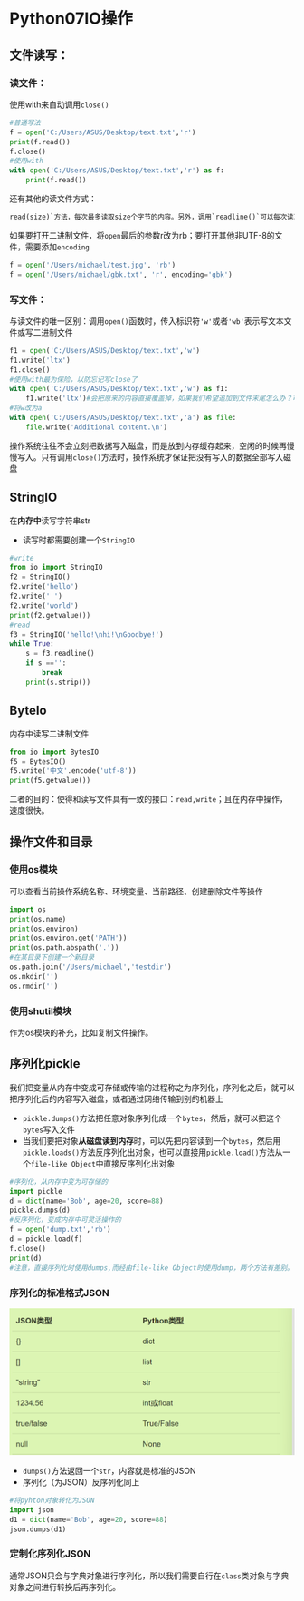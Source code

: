 # Python07IO操作

## 文件读写：

### 读文件：

使用with来自动调用`close()`

```python
#普通写法
f = open('C:/Users/ASUS/Desktop/text.txt','r')
print(f.read())
f.close()
#使用with
with open('C:/Users/ASUS/Desktop/text.txt','r') as f:
    print(f.read())
```

还有其他的读文件方式：

```rust
read(size)`方法，每次最多读取size个字节的内容。另外，调用`readline()`可以每次读取一行内容，调用`readlines()`一次读取所有内容并按行返回`list
```

如果要打开二进制文件，将`open`最后的参数r改为rb；要打开其他非UTF-8的文件，需要添加`encoding`

```python
f = open('/Users/michael/test.jpg', 'rb')
f = open('/Users/michael/gbk.txt', 'r', encoding='gbk')
```

### 写文件：

与读文件的唯一区别：调用`open()`函数时，传入标识符`'w'`或者`'wb'`表示写文本文件或写二进制文件

```python
f1 = open('C:/Users/ASUS/Desktop/text.txt','w')
f1.write('ltx')
f1.close()
#使用with最为保险，以防忘记写close了
with open('C:/Users/ASUS/Desktop/text.txt','w') as f1:
    f1.write('ltx')#会把原来的内容直接覆盖掉，如果我们希望追加到文件末尾怎么办？可以传入'a'以追加（append）模式写入
#将w改为a
with open('C:/Users/ASUS/Desktop/text.txt','a') as file:
    file.write('Additional content.\n')
```

操作系统往往不会立刻把数据写入磁盘，而是放到内存缓存起来，空闲的时候再慢慢写入。只有调用`close()`方法时，操作系统才保证把没有写入的数据全部写入磁盘

## StringIO

在**内存中**读写字符串str

- 读写时都需要创建一个`StringIO`

```python
#write
from io import StringIO
f2 = StringIO()
f2.write('hello')
f2.write(' ')
f2.write('world')
print(f2.getvalue())
#read
f3 = StringIO('hello!\nhi!\nGoodbye!')
while True:
    s = f3.readline()
    if s =='':
        break
    print(s.strip())
```

## ByteIo

内存中读写二进制文件

```python
from io import BytesIO
f5 = BytesIO()
f5.write('中文'.encode('utf-8'))
print(f5.getvalue())
```

二者的目的：使得和读写文件具有一致的接口：`read,write`；且在内存中操作，速度很快。

## 操作文件和目录

### 使用os模块

可以查看当前操作系统名称、环境变量、当前路径、创建删除文件等操作

```python
import os
print(os.name)
print(os.environ)
print(os.environ.get('PATH'))
print(os.path.abspath('.'))
#在某目录下创建一个新目录
os.path.join('/Users/michael','testdir')
os.mkdir('')
os.rmdir('')
```

### 使用shutil模块

作为os模块的补充，比如复制文件操作。

## 序列化pickle

我们把变量从内存中变成可存储或传输的过程称之为序列化，序列化之后，就可以把序列化后的内容写入磁盘，或者通过网络传输到别的机器上

- `pickle.dumps()`方法把任意对象序列化成一个`bytes`，然后，就可以把这个`bytes`写入文件
- 当我们要把对象**从磁盘读到内存**时，可以先把内容读到一个`bytes`，然后用`pickle.loads()`方法反序列化出对象，也可以直接用`pickle.load()`方法从一个`file-like Object`中直接反序列化出对象

```python
#序列化，从内存中变为可存储的
import pickle
d = dict(name='Bob', age=20, score=88)
pickle.dumps(d)
#反序列化，变成内存中可灵活操作的
f = open('dump.txt','rb')
d = pickle.load(f)
f.close()
print(d)
#注意，直接序列化时使用dumps,而经由file-like Object时使用dump，两个方法有差别。
```

### 序列化的标准格式JSON

<img src="./../../Pic/image-20231218161848381.png" alt="image-20231218161848381" style="zoom:50%;" />

- `dumps()`方法返回一个`str`，内容就是标准的JSON
- 序列化（为JSON）反序列化同上

```python
#将pyhton对象转化为JSON
import json
d1 = dict(name='Bob', age=20, score=88)
json.dumps(d1)
```

### 定制化序列化JSON

通常JSON只会与字典对象进行序列化，所以我们需要自行在`class`类对象与字典对象之间进行转换后再序列化。